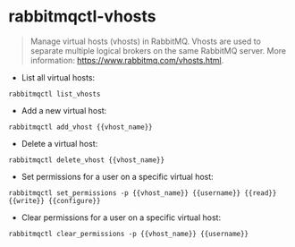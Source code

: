 # rabbitmqctl-vhosts

> Manage virtual hosts (vhosts) in RabbitMQ.
> Vhosts are used to separate multiple logical brokers on the same RabbitMQ server.
> More information: <https://www.rabbitmq.com/vhosts.html>.

- List all virtual hosts:

`rabbitmqctl list_vhosts`

- Add a new virtual host:

`rabbitmqctl add_vhost {{vhost_name}}`

- Delete a virtual host:

`rabbitmqctl delete_vhost {{vhost_name}}`

- Set permissions for a user on a specific virtual host:

`rabbitmqctl set_permissions -p {{vhost_name}} {{username}} {{read}} {{write}} {{configure}}`

- Clear permissions for a user on a specific virtual host:

`rabbitmqctl clear_permissions -p {{vhost_name}} {{username}}`
